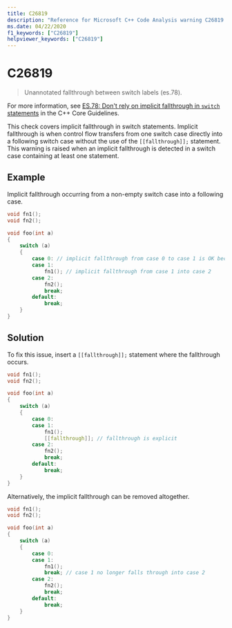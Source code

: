 ```yaml
---
title: C26819
description: "Reference for Microsoft C++ Code Analysis warning C26819 in Visual Studio."
ms.date: 04/22/2020
f1_keywords: ["C26819"]
helpviewer_keywords: ["C26819"]
---
```

# C26819
> Unannotated fallthrough between switch labels (es.78).

For more information, see [ES.78: Don't rely on implicit fallthrough in `switch` statements](https://github.com/isocpp/CppCoreGuidelines/blob/master/CppCoreGuidelines.md#Res-break) in the C++ Core Guidelines.

This check covers implicit fallthrough in switch statements. Implicit fallthrough is when control flow transfers from one switch case directly into a following switch case without the use of the `[[fallthrough]];` statement. This warning is raised when an implicit fallthrough is detected in a switch case containing at least one statement.

## Example

Implicit fallthrough occurring from a non-empty switch case into a following case.

```cpp
void fn1();
void fn2();

void foo(int a)
{
    switch (a)
    {
        case 0: // implicit fallthrough from case 0 to case 1 is OK because case 0 is empty
        case 1:
            fn1(); // implicit fallthrough from case 1 into case 2
        case 2:
            fn2();
            break;
        default:
            break;
    }
}
```

## Solution

To fix this issue, insert a `[[fallthrough]];` statement where the fallthrough occurs.
```cpp
void fn1();
void fn2();

void foo(int a)
{
    switch (a)
    {
        case 0:
        case 1:
            fn1();
            [[fallthrough]]; // fallthrough is explicit
        case 2:
            fn2();
            break;
        default:
            break;
    }
}
```
Alternatively, the implicit fallthrough can be removed altogether.
```cpp
void fn1();
void fn2();

void foo(int a)
{
    switch (a)
    {
        case 0:
        case 1:
            fn1();
            break; // case 1 no longer falls through into case 2
        case 2:
            fn2();
            break;
        default:
            break;
    }
}
```
